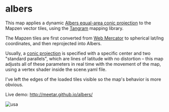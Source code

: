 # albers

This map applies a dynamic [Albers equal-area conic projection](https://en.wikipedia.org/wiki/Albers_projection) to the Mapzen vector tiles, using the [Tangram](http://mapzen.com/tangram) mapping library.

The Mapzen tiles are first converted from [Web Mercator](https://en.wikipedia.org/wiki/Web_Mercator) to spherical lat/lng coordinates, and then reprojected into Albers.

Usually, a [conic projection](https://en.wikipedia.org/wiki/Map_projection#Conic) is specified with a specific center and two "standard parallels", which are lines of latitude with no distortion – this map adjusts all of these parameters in real time with the movement of the map, using a vertex shader inside the scene.yaml file.

I've left the edges of the loaded tiles visible so the map's behavior is more obvious.

Live demo: http://meetar.github.io/albers/

![usa](https://cloud.githubusercontent.com/assets/459970/10209464/83f25b72-67a9-11e5-95d6-ba116b966d04.jpg)

